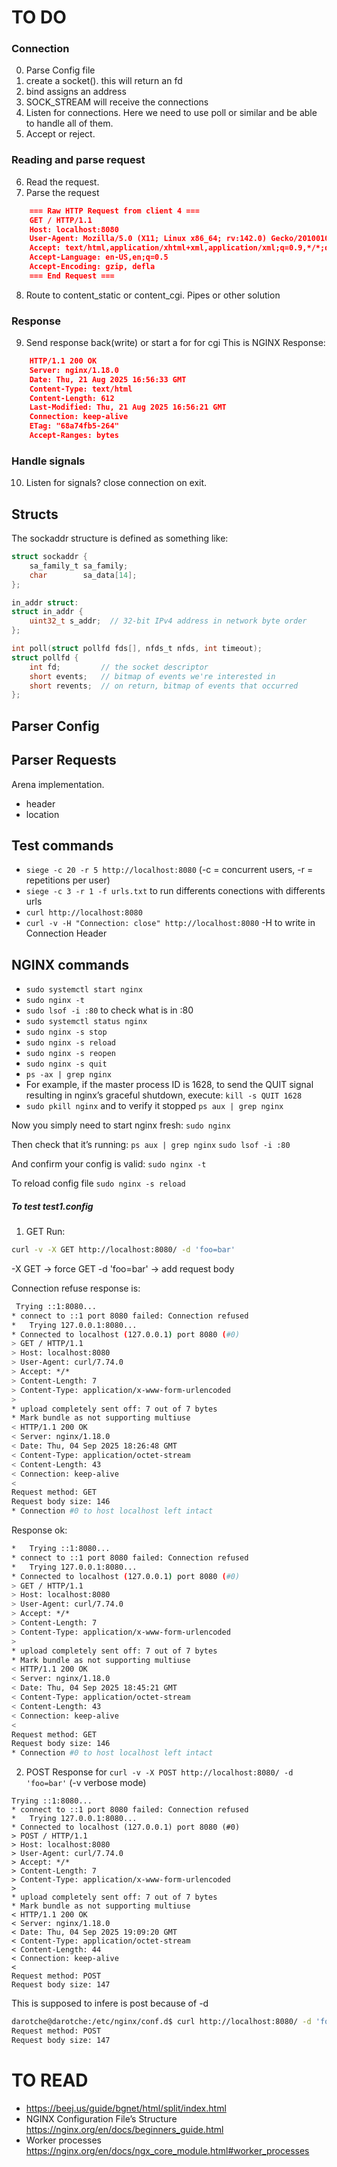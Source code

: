 # TO DO

### Connection
0. Parse Config file
1. create a socket(). this will return an fd
2. bind assigns an address
3. SOCK_STREAM will receive the connections
4. Listen for connections. Here we need to use poll or similar and be able to handle all of them.
5. Accept or reject. 

### Reading and parse request
6. Read the request. 
7. Parse the request
```json
	=== Raw HTTP Request from client 4 ===
	GET / HTTP/1.1
	Host: localhost:8080
	User-Agent: Mozilla/5.0 (X11; Linux x86_64; rv:142.0) Gecko/20100101 Firefox/142.0
	Accept: text/html,application/xhtml+xml,application/xml;q=0.9,*/*;q=0.8
	Accept-Language: en-US,en;q=0.5
	Accept-Encoding: gzip, defla
	=== End Request ===
```
8. Route to content_static or content_cgi. Pipes or other solution


### Response
9. Send response back(write) or start a for for cgi
This is NGINX Response:
```json
	HTTP/1.1 200 OK
	Server: nginx/1.18.0
	Date: Thu, 21 Aug 2025 16:56:33 GMT
	Content-Type: text/html
	Content-Length: 612
	Last-Modified: Thu, 21 Aug 2025 16:56:21 GMT
	Connection: keep-alive
	ETag: "68a74fb5-264"
	Accept-Ranges: bytes
```
### Handle signals
10. Listen for signals? close connection on exit.



## Structs

The sockaddr structure is defined as something like:
```c
struct sockaddr {
	sa_family_t sa_family;
	char        sa_data[14];
};
```

```c
in_addr struct:
struct in_addr {
    uint32_t s_addr;  // 32-bit IPv4 address in network byte order
};
```
```c
int poll(struct pollfd fds[], nfds_t nfds, int timeout);
struct pollfd {
    int fd;         // the socket descriptor
    short events;   // bitmap of events we're interested in
    short revents;  // on return, bitmap of events that occurred
};
```


## Parser Config
## Parser Requests
Arena implementation.
- header
- location

## Test commands
- ` siege -c 20 -r 5 http://localhost:8080 ` (-c = concurrent users, -r = repetitions per user)
- ` siege -c 3 -r 1 -f urls.txt ` to run differents conections with differents urls
- `curl http://localhost:8080`
- `curl -v -H "Connection: close" http://localhost:8080` -H to write in Connection Header

## NGINX commands
- `sudo systemctl start nginx`
- `sudo nginx -t`
- `sudo lsof -i :80` to check what is in :80
- `sudo systemctl status nginx`
- `sudo nginx -s stop`
- `sudo nginx -s reload`
- `sudo nginx -s reopen`
- `sudo nginx -s quit`
- `ps -ax | grep nginx`
- For example, if the master process ID is 1628, to send the QUIT signal resulting in nginx’s graceful shutdown, execute: `kill -s QUIT 1628`
- `sudo pkill nginx` and to verify it stopped `ps aux | grep nginx`

Now you simply need to start nginx fresh:
`sudo nginx`

Then check that it’s running:
`ps aux | grep nginx`
`sudo lsof -i :80`

And confirm your config is valid:
`sudo nginx -t`

To reload config file
`sudo nginx -s reload`

##### To test test1.config
1. GET 
Run:
```sh
curl -v -X GET http://localhost:8080/ -d 'foo=bar' 
``` 
-X GET → force GET
-d 'foo=bar' → add request body

Connection refuse response is:
```sh
 Trying ::1:8080...
* connect to ::1 port 8080 failed: Connection refused
*   Trying 127.0.0.1:8080...
* Connected to localhost (127.0.0.1) port 8080 (#0)
> GET / HTTP/1.1
> Host: localhost:8080
> User-Agent: curl/7.74.0
> Accept: */*
> Content-Length: 7
> Content-Type: application/x-www-form-urlencoded
> 
* upload completely sent off: 7 out of 7 bytes
* Mark bundle as not supporting multiuse
< HTTP/1.1 200 OK
< Server: nginx/1.18.0
< Date: Thu, 04 Sep 2025 18:26:48 GMT
< Content-Type: application/octet-stream
< Content-Length: 43
< Connection: keep-alive
< 
Request method: GET
Request body size: 146
* Connection #0 to host localhost left intact

```

Response ok:
```sh
*   Trying ::1:8080...
* connect to ::1 port 8080 failed: Connection refused
*   Trying 127.0.0.1:8080...
* Connected to localhost (127.0.0.1) port 8080 (#0)
> GET / HTTP/1.1
> Host: localhost:8080
> User-Agent: curl/7.74.0
> Accept: */*
> Content-Length: 7
> Content-Type: application/x-www-form-urlencoded
> 
* upload completely sent off: 7 out of 7 bytes
* Mark bundle as not supporting multiuse
< HTTP/1.1 200 OK
< Server: nginx/1.18.0
< Date: Thu, 04 Sep 2025 18:45:21 GMT
< Content-Type: application/octet-stream
< Content-Length: 43
< Connection: keep-alive
< 
Request method: GET
Request body size: 146
* Connection #0 to host localhost left intact

```

2. POST
Response for `curl -v -X POST http://localhost:8080/ -d 'foo=bar'` (-v verbose mode) 
```
Trying ::1:8080...
* connect to ::1 port 8080 failed: Connection refused
*   Trying 127.0.0.1:8080...
* Connected to localhost (127.0.0.1) port 8080 (#0)
> POST / HTTP/1.1
> Host: localhost:8080
> User-Agent: curl/7.74.0
> Accept: */*
> Content-Length: 7
> Content-Type: application/x-www-form-urlencoded
> 
* upload completely sent off: 7 out of 7 bytes
* Mark bundle as not supporting multiuse
< HTTP/1.1 200 OK
< Server: nginx/1.18.0
< Date: Thu, 04 Sep 2025 19:09:20 GMT
< Content-Type: application/octet-stream
< Content-Length: 44
< Connection: keep-alive
< 
Request method: POST
Request body size: 147

```
This is supposed to infere is post because of -d
```sh
darotche@darotche:/etc/nginx/conf.d$ curl http://localhost:8080/ -d 'foo=bar'
Request method: POST
Request body size: 147
```

# TO READ
- https://beej.us/guide/bgnet/html/split/index.html
- NGINX Configuration File’s Structure https://nginx.org/en/docs/beginners_guide.html
- Worker processes https://nginx.org/en/docs/ngx_core_module.html#worker_processes